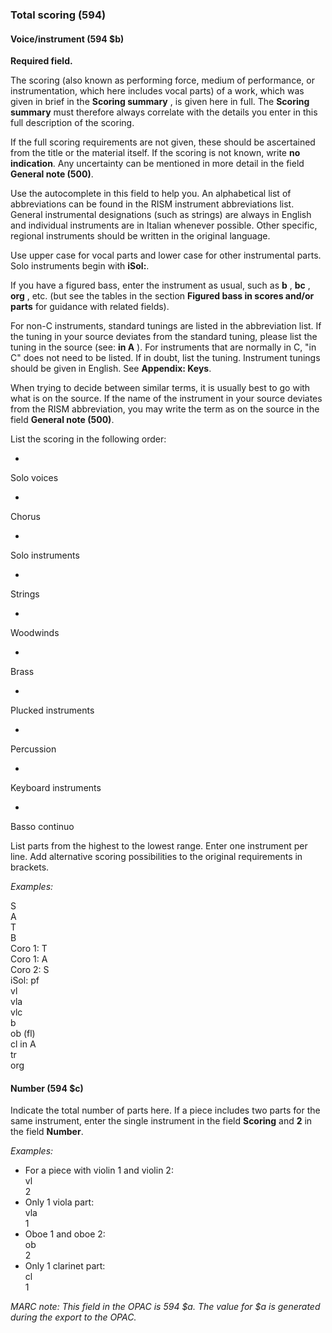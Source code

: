 ### Total scoring (594)

#### Voice/instrument (594 $b)
 **Required field.**

The scoring (also known as performing force, medium of performance, or instrumentation, which here includes vocal parts) of a work, which was given in brief in the **Scoring summary** , is given here in full. The **Scoring summary** must therefore always correlate with the details you enter in this full description of the scoring.

If the full scoring requirements are not given, these should be ascertained from the title or the material itself. If the scoring is not known, write **no indication**. Any uncertainty can be mentioned in more detail in the field **General note (500)**.      

Use the autocomplete in this field to help you. An alphabetical list of abbreviations can be found in the RISM instrument abbreviations list. General instrumental designations (such as strings) are always in English and individual instruments are in Italian whenever possible. Other specific, regional instruments should be written in the original language.

Use upper case for vocal parts and lower case for other instrumental parts. Solo instruments begin with **iSol:**.

If you have a figured bass, enter the instrument as usual, such as **b** , **bc** , **org** , etc. (but see the tables in the section **Figured bass in scores and/or parts** for guidance with related fields).

For non-C instruments, standard tunings are listed in the abbreviation list. If the tuning in your source deviates from the standard tuning, please list the tuning in the source (see: **in A** ). For instruments that are normally in C, "in C" does not need to be listed. If in doubt, list the tuning. Instrument tunings should be given in English. See **Appendix: Keys**.

When trying to decide between similar terms, it is usually best to go with what is on the source. If the name of the instrument in your source deviates from the RISM abbreviation, you may write the term as on the source in the field **General note (500)**.

List the scoring in the following order: 

- 

Solo voices

- 

Chorus

- 

Solo instruments

- 

Strings

- 

Woodwinds

- 

Brass

- 

Plucked instruments

- 

Percussion

- 

Keyboard instruments

- 

Basso continuo

List parts from the highest to the lowest range. Enter one instrument per line. Add alternative scoring possibilities to the original requirements in brackets.

_Examples:_

S  
A  
T  
B  
Coro 1: T  
Coro 1: A  
Coro 2: S  
iSol: pf  
vl  
vla  
vlc  
b  
ob (fl)  
cl in A  
tr  
org

 

#### Number (594 $c)

Indicate the total number of parts here. If a piece includes two parts for the same instrument, enter the single instrument in the field **Scoring** and **2** in the field **Number**.

 _Examples:_

- For a piece with violin 1 and violin 2:  
vl  
2
- Only 1 viola part:  
vla  
1
- Oboe 1 and oboe 2:  
ob  
2
- Only 1 clarinet part:  
cl  
1  

_MARC note: This field in the OPAC is_ _594 $a._ _The value for $a is generated during the export to the OPAC._